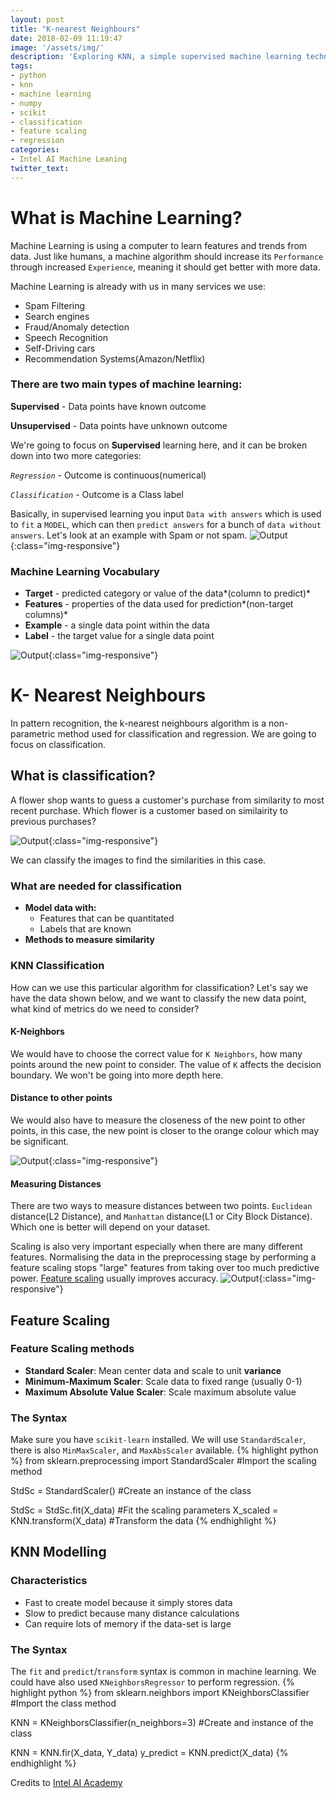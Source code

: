 ```yaml
---
layout: post
title: "K-nearest Neighbours"
date: 2018-02-09 11:19:47
image: '/assets/img/'
description: 'Exploring KNN, a simple supervised machine learning technique'
tags:
- python
- knn
- machine learning
- numpy
- scikit
- classification
- feature scaling
- regression
categories:
- Intel AI Machine Leaning
twitter_text: 
---
```


# What is Machine Learning?
Machine Learning is using a computer to learn features and trends from data. Just like humans, a machine algorithm should increase its `Performance` through increased `Experience`, meaning it should get better with more data.

Machine Learning is already with us in many services we use:
- Spam Filtering
- Search engines
- Fraud/Anomaly detection
- Speech Recognition
- Self-Driving cars
- Recommendation Systems(Amazon/Netflix)

### There are two main types of machine learning:

**Supervised** - Data points have known outcome

**Unsupervised** - Data points have unknown outcome

We're going to focus on **Supervised** learning here, and it can be broken down into two more categories:

*`Regression`* - Outcome is continuous(numerical)

*`Classification`* - Outcome is a Class label


Basically, in supervised learning you input `Data with answers` which is used to `fit` a `MODEL`, which can then `predict answers` for a bunch of `data without answers`. Let's look at an example with Spam or not spam.
![Output](/assets/img/DataMiningSnippets/8.png){:class="img-responsive"}

### Machine Learning Vocabulary

- **Target** - predicted category or value of the data*(column to predict)*
- **Features** - properties of the data used for prediction*(non-target columns)*
- **Example** - a single data point within the data
- **Label** - the target value for a single data point

![Output](/assets/img/DataMiningSnippets/9.png){:class="img-responsive"}

# K- Nearest Neighbours

In pattern recognition, the k-nearest neighbours algorithm is a non-parametric method used for classification and regression. We are going to focus on classification.

## What is classification?
A flower shop wants to guess a customer's purchase from similarity to most recent purchase. Which flower is a customer based on similairity to previous purchases?


![Output](/assets/img/DataMiningSnippets/10.png){:class="img-responsive"}

We can classify the images to find the similarities in this case.

### What are needed for classification
- **Model data with:**
	- Features that can be quantitated
	- Labels that are known
- **Methods to measure similarity**

### KNN Classification
How can we use this particular algorithm for classification?
Let's say we have the data shown below, and we want to classify the new data point, what kind of metrics do we need to consider?
#### K-Neighbors
We would have to choose the correct value for `K Neighbors`, how many points around the new point to consider. The value of `K` affects the decision boundary. We won't be going into more depth here.
#### Distance to other points
We would also have to measure the closeness of the new point to other points, in this case, the new point is closer to the orange colour which may be significant.

![Output](/assets/img/DataMiningSnippets/11.png){:class="img-responsive"}

#### Measuring Distances
There are two ways to measure distances between two points. `Euclidean` distance(L2 Distance), and `Manhattan` distance(L1 or City Block Distance). Which one is better will depend on your dataset.

Scaling is also very important especially when there are many different features. Normalising the data in the preprocessing stage by performing a feature scaling stops "large" features from taking over too much predictive power. [Feature scaling](https://www.coursera.org/learn/machine-learning/lecture/xx3Da/gradient-descent-in-practice-i-feature-scaling) usually improves accuracy.
![Output](/assets/img/DataMiningSnippets/12.png){:class="img-responsive"}



## Feature Scaling

### Feature Scaling methods
 - **Standard Scaler**: Mean center data and scale to unit **variance**
 - **Minimum-Maximum Scaler**: Scale data to fixed range (usually 0-1)
 - **Maximum Absolute Value Scaler**: Scale maximum absolute value

### The Syntax
Make sure you have `scikit-learn` installed.
We will use `StandardScaler`, there is also `MinMaxScaler`, and `MaxAbsScaler` available.
{% highlight python %}
from sklearn.preprocessing import StandardScaler #Import the scaling method

StdSc = StandardScaler() #Create an instance of the class

StdSc = StdSc.fit(X_data) #Fit the scaling parameters
X_scaled = KNN.transform(X_data) #Transform the data
{% endhighlight %}


## KNN Modelling

### Characteristics
- Fast to create model because it simply stores data
- Slow to predict because many distance calculations
- Can require lots of memory if the data-set is large

### The Syntax
The `fit` and `predict`/`transform` syntax is common in machine learning. We could have also used `KNeighborsRegressor` to perform regression.
{% highlight python %}
from sklearn.neighbors import KNeighborsClassifier #Import the class method

KNN = KNeighborsClassifier(n_neighbors=3) #Create and instance of the class

KNN = KNN.fir(X_data, Y_data)
y_predict = KNN.predict(X_data)
{% endhighlight %}


Credits to [Intel AI Academy](https://software.intel.com/en-us/ai-academy)













